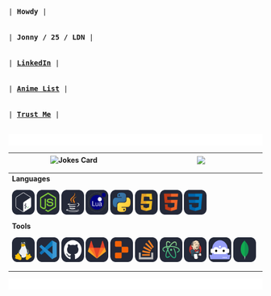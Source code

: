 <!-- prettier-ignore. extra Lanyard code if wanted: &waveColor=7289DA&waveSpotifyColor=7289DA 
<kbd><br>| <a href="https://matias.ma/nsfw/"><b>Trust Me</b></a> |<br><br></kbd>
-->


 <kbd><br>| <b>Howdy</b> |<br><br></kbd>
 &nbsp;
 <kbd><br>| <b>Jonny / 25 / LDN</b> |<br><br></kbd>
  &nbsp;
 <kbd><br>| <a href="https://www.linkedin.com/in/jonnyrodrigues/"><b>LinkedIn</b></a> |<br><br></kbd>
 &nbsp;
 <kbd><br>| <a href="https://kitsu.io/users/ojijonny/library"><b>Anime List</b></a> |<br><br></kbd>
 &nbsp;
 <kbd><br>| <a href="https://matias.ma/nsfw/"><b>Trust Me</b></a> |<br><br></kbd>

 <img align="center" alt="quentin" src="icons/duck-run-border1.gif" title="Quentin"/>

  <table>
  <thead>
   <tr>
      <th width="550px">
       <img src="https://readme-jokes.vercel.app/api?hideBorder&bgColor=%0D1117" alt="Jokes Card" align="center" />
    </th>
      <th width="550px">
       <img src="https://lanyard.kyrie25.me/api/217414221728710656?hideStatus=true&bg=0D1117&gradient=38ef7d-11998e-38ef7d&imgStyle=square" align="center" />
    </th>
    </tr> 
  </thead>
 </table>
 
<table>
  <tbody>
   <tr width="600px">
    <td width="1100px">
     <b>Languages</b>
     <p align="left">
        <img align="center" alt="Bash" width="45px" height="49px" src="icons/Bash-Dark.svg" title="Bash"/>
        <img align="center" alt="NodeJS" width="45px" height="49px" src="icons/NodeJS-Dark.svg" title="NodeJS"/>
        <img align="center" alt="Java" width="45px" height="49px" src="icons/Java-Dark.svg" title="Java"/>
        <img align="center" alt="Lua" width="45px" height="49px" src="icons/Lua-Dark.svg" title="Lua"/>
        <img align="center" alt="Python" width="45px" height="49px" src="icons/Python-Dark.svg" title="Python"/>
        <img align="center" alt="Javascript" width="45px" height="49px" src="icons/Javascript-Darksvg.svg" title="JavaScript"/>
        <img align="center" alt="HTML" width="45px" height="49px" src="icons/HTML-Dark.svg" title="HTML"/>
        <img align="center" alt="CSS" width="45px" height="49px" src="icons/CSS-Dark.svg" title="CSS"/>
      </p>
     <b>Tools</b>
     <p align="left">
        <img align="center" alt="Linux" width="45px" height="49px" src="icons/Linux-Dark.svg" title="Linux"/>
        <img align="center" alt="VSCode" width="45px" height="49px" src="icons/VSCode-Dark.svg" title="VSCode"/>
        <img align="center" alt="GitHub" width="45px" height="49px" src="icons/Github-Dark.svg" title="GitHub"/>
        <img align="center" alt="GitLab" width="45px" height="49px" src="icons/GitLab-Dark.svg" title="GitLab"/>
        <img align="center" alt="Replit" width="45px" height="49px" src="icons/Replit-Dark.svg" title="Replit"/>
        <img align="center" alt="StackOverflow" width="45px" height="49px" src="icons/StackOverflow-Dark.svg" title="StackOverflow"/>
        <img align="center" alt="Atom" width="45px" height="49px" src="icons/Atom-Dark.svg" title="Atom"/>
        <img align="center" alt="Jenkins" width="45px" height="49px" src="icons/Jenkins-Dark.svg" title="Jenkins"/>
        <img align="center" alt="DiscordBots" width="45px" height="49px" src="icons/DiscordBots-Dark.svg" title="DiscordBots"/>
        <img align="center" alt="MongoDB" width="45px" height="49px" src="icons/MongoDB-Dark.svg" title="MongoDB"/>
     </p>
  </td>
 </tr>

</tbody>
</table>

<img align="center" alt="quentin" src="icons/duck-run-border2r.gif" title="Quentin"/>
